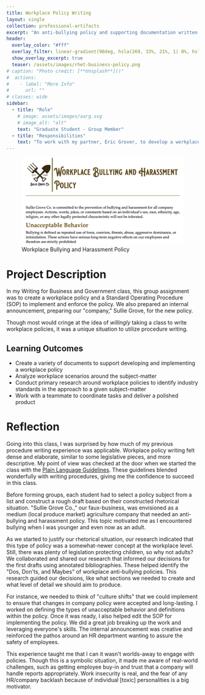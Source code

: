```yaml
---
title: Workplace Policy Writing
layout: single
collection: professional-artifacts
excerpt: "An anti-bullying policy and supporting documentation written to address bullying and harassment in the workplace."
header:
  overlay_color: "#fff"
  overlay_filter: linear-gradient(90deg, hsla(269, 33%, 21%, 1) 0%, hsla(262, 8%, 48%, 1) 100%); # gradient lavendar
  show_overlay_excerpt: true
  teaser: /assets/images/rhet-business-policy.png
# caption: "Photo credit: [**Unsplash**]()"
#  actions:
#    - label: "More Info"
#      url: ""
# classes: wide
sidebar:
  - title: "Role"
    # image: assets/images/aarg.svg
    # image_alt: "alt"
    text: "Graduate Student - Group Member"
  - title: "Responsibilities"
    text: "To work with my partner, Eric Grover, to develop a workplace policy addressing a specific rhetorical situation."
---
```


<figure>
  <img src="/assets/images/rhet-business-policy.png" alt="Screenshot of faux-business policy">
  <figcaption>Workplace Bullying and Harassment Policy</figcaption>
</figure>

# Project Description

In my Writing for Business and Government class, this group assignment was to create a workplace policy and a Standard Operating Procedure (SOP) to implement and enforce the policy. We also prepared an internal announcement, preparing our "company," Sullie Grove, for the new policy. 

Though most would cringe at the idea of *willingly* taking a class to write workplace policies, it was a unique situation to utilize procedure writing. 

## Learning Outcomes

- Create a variety of documents to support developing and implementing a workplace policy
- Analyze workplace scenarios around the subject-matter
- Conduct primary research around workplace policies to identify industry standards in the approach to a given subject-matter
- Work with a teammate to coordinate tasks and deliver a polished product

# Reflection

Going into this class, I was surprised by how much of my previous procedure writing experience was applicable. Workplace policy writing felt dense and elaborate, similar to some legislative pieces, and more descriptive. My point of view was checked at the door when we started the class with the [Plain Language Guidelines](https://www.plainlanguage.gov/about/definitions/). These guidelines blended wonderfully with writing procedures, giving me the confidence to succeed in this class. 

Before forming groups, each student had to select a policy subject from a list and construct a rough draft based on their constructed rhetorical situation. "Sullie Grove Co.," our faux-business, was envisioned as a medium (local produce market) agriculture company that needed an anti-bullying and harassment policy. This topic motivated me as I encountered bullying when I was younger and even now as an adult. 

As we started to justify our rhetorical situation, our research indicated that this type of policy was a somewhat-newer concept at the workplace level. Still, there was plenty of legislation protecting children, so why not adults? We collaborated and shared our research that informed our decisions for the first drafts using annotated bibliographies. These helped identify the "Dos, Don'ts, and Maybes" of workplace anti-bullying policies. This research guided our decisions, like what sections we needed to create and what level of detail we should aim to produce. 

For instance, we needed to think of "culture shifts" that we could implement to ensure that changes in company policy were accepted and long-lasting. I worked on defining the types of unacceptable behavior and definitions within the policy. Once it was ready, I also helped edit the SOP for implementing the policy. We did a great job breaking up the work and leveraging everyone's skills. The internal announcement was creative and reinforced the pathos around an HR department wanting to assure the safety of employees. 

This experience taught me that I can it wasn't worlds-away to engage with policies. Though this is a symbolic situation, it made me aware of real-world challenges, such as getting employee buy-in and trust that a company will handle reports appropriately. Work insecurity is real, and the fear of any HR/company backlash because of individual [toxic] personalities is a big motivator. 